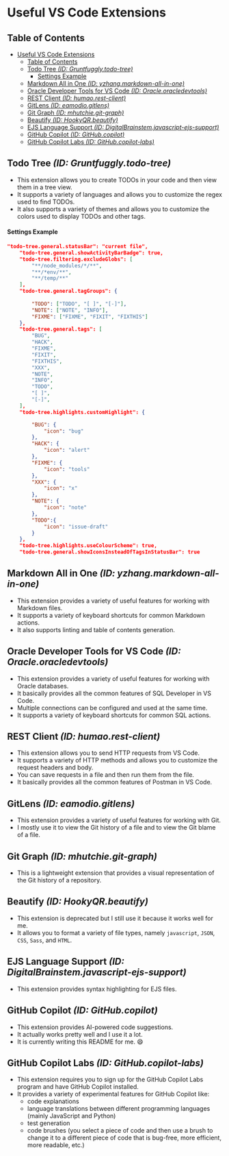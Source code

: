 # Useful VS Code Extensions

## Table of Contents
- [Useful VS Code Extensions](#useful-vs-code-extensions)
  - [Table of Contents](#table-of-contents)
  - [Todo Tree *(ID: Gruntfuggly.todo-tree)*](#todo-tree-id-gruntfugglytodo-tree)
      - [Settings Example](#settings-example)
  - [Markdown All in One *(ID: yzhang.markdown-all-in-one)*](#markdown-all-in-one-id-yzhangmarkdown-all-in-one)
  - [Oracle Developer Tools for VS Code *(ID: Oracle.oracledevtools)*](#oracle-developer-tools-for-vs-code-id-oracleoracledevtools)
  - [REST Client *(ID: humao.rest-client)*](#rest-client-id-humaorest-client)
  - [GitLens *(ID: eamodio.gitlens)*](#gitlens-id-eamodiogitlens)
  - [Git Graph *(ID: mhutchie.git-graph)*](#git-graph-id-mhutchiegit-graph)
  - [Beautify *(ID: HookyQR.beautify)*](#beautify-id-hookyqrbeautify)
  - [EJS Language Support *(ID: DigitalBrainstem.javascript-ejs-support)*](#ejs-language-support-id-digitalbrainstemjavascript-ejs-support)
  - [GitHub Copilot *(ID: GitHub.copilot)*](#github-copilot-id-githubcopilot)
  - [GitHub Copilot Labs *(ID: GitHub.copilot-labs)*](#github-copilot-labs-id-githubcopilot-labs)


## Todo Tree *(ID: Gruntfuggly.todo-tree)*

- This extension allows you to create TODOs in your code and then view them in a tree view. 
- It supports a variety of languages and allows you to customize the regex used to find TODOs.
- It also supports a variety of themes and allows you to customize the colors used to display TODOs and other tags.

#### Settings Example

```json
"todo-tree.general.statusBar": "current file",
    "todo-tree.general.showActivityBarBadge": true,
    "todo-tree.filtering.excludeGlobs": [
        "**/node_modules/*/**",
        "**/*env/**",
        "**/temp/**"
    ],
    "todo-tree.general.tagGroups": {
    
        "TODO": ["TODO", "[ ]", "[-]"],
        "NOTE": ["NOTE", "INFO"],
        "FIXME": ["FIXME", "FIXIT", "FIXTHIS"]
    },
    "todo-tree.general.tags": [
        "BUG",
        "HACK",
        "FIXME",
        "FIXIT",
        "FIXTHIS",
        "XXX",
        "NOTE",
        "INFO",
        "TODO",
        "[ ]",
        "[-]",
    ],
    "todo-tree.highlights.customHighlight": {

        "BUG": {
            "icon": "bug"
        },
        "HACK": {
            "icon": "alert"
        },
        "FIXME": {
            "icon": "tools"
        },
        "XXX": {
            "icon": "x"
        },
        "NOTE": {
            "icon": "note"
        },
        "TODO":{
            "icon": "issue-draft"
        }
    },
    "todo-tree.highlights.useColourScheme": true,
    "todo-tree.general.showIconsInsteadOfTagsInStatusBar": true
```


## Markdown All in One *(ID: yzhang.markdown-all-in-one)*

- This extension provides a variety of useful features for working with Markdown files.
- It supports a variety of keyboard shortcuts for common Markdown actions.
- It also supports linting and table of contents generation.


## Oracle Developer Tools for VS Code *(ID: Oracle.oracledevtools)*

- This extension provides a variety of useful features for working with Oracle databases.
- It basically provides all the common features of SQL Developer in VS Code.
- Multiple connections can be configured and used at the same time.
- It supports a variety of keyboard shortcuts for common SQL actions.


## REST Client *(ID: humao.rest-client)*

- This extension allows you to send HTTP requests from VS Code.
- It supports a variety of HTTP methods and allows you to customize the request headers and body.
- You can save requests in a file and then run them from the file.
- It basically provides all the common features of Postman in VS Code.


## GitLens *(ID: eamodio.gitlens)*

- This extension provides a variety of useful features for working with Git.
- I mostly use it to view the Git history of a file and to view the Git blame of a file.


## Git Graph *(ID: mhutchie.git-graph)*

- This is a lightweight extension that provides a visual representation of the Git history of a repository.


## Beautify *(ID: HookyQR.beautify)*

- This extension is deprecated but I still use it because it works well for me.
- It allows you to format a variety of file types, namely `javascript`, `JSON`, `CSS`, `Sass`, and `HTML`.


## EJS Language Support *(ID: DigitalBrainstem.javascript-ejs-support)*

- This extension provides syntax highlighting for EJS files.


## GitHub Copilot *(ID: GitHub.copilot)*

- This extension provides AI-powered code suggestions.
- It actually works pretty well and I use it a lot.
- It is currently writing this README for me. 😄


## GitHub Copilot Labs *(ID: GitHub.copilot-labs)*

- This extension requires you to sign up for the GitHub Copilot Labs program and have GitHub Copilot installed.
- It provides a variety of experimental features for GitHub Copilot like:
  - code explanations
  - language translations between different programming languages (mainly JavaScript and Python)
  - test generation
  - code brushes (you select a piece of code and then use a brush to change it to a different piece of code that is bug-free, more efficient, more readable, etc.)